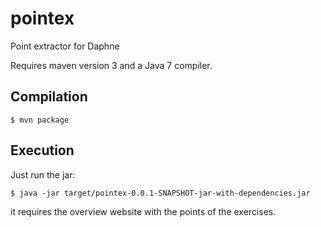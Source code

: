 pointex
=======

Point extractor for Daphne

Requires maven version 3 and a Java 7 compiler.

Compilation
-----------

    $ mvn package

Execution
---------

Just run the jar:

    $ java -jar target/pointex-0.0.1-SNAPSHOT-jar-with-dependencies.jar

it requires the overview website with the points of the exercises.
